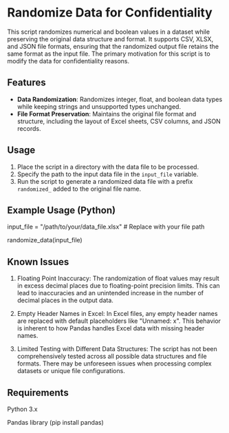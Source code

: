 # Randomize Data for Confidentiality
This script randomizes numerical and boolean values in a dataset while preserving the original data structure and format. It supports CSV, XLSX, and JSON file formats, ensuring that the randomized output file retains the same format as the input file. The primary motivation for this script is to modify the data for confidentiality reasons.

## Features
- **Data Randomization**: Randomizes integer, float, and boolean data types while keeping strings and unsupported types unchanged.
- **File Format Preservation**: Maintains the original file format and structure, including the layout of Excel sheets, CSV columns, and JSON records.

## Usage
1. Place the script in a directory with the data file to be processed.
2. Specify the path to the input data file in the `input_file` variable.
3. Run the script to generate a randomized data file with a prefix `randomized_` added to the original file name.

## Example Usage (Python)

input_file = "/path/to/your/data_file.xlsx"  # Replace with your file path

randomize_data(input_file)

## Known Issues
1. Floating Point Inaccuracy:
The randomization of float values may result in excess decimal places due to floating-point precision limits. This can lead to inaccuracies and an unintended increase in the number of decimal places in the output data.

2. Empty Header Names in Excel:
In Excel files, any empty header names are replaced with default placeholders like "Unnamed: x". This behavior is inherent to how Pandas handles Excel data with missing header names.

3. Limited Testing with Different Data Structures:
The script has not been comprehensively tested across all possible data structures and file formats. There may be unforeseen issues when processing complex datasets or unique file configurations.

## Requirements
Python 3.x

Pandas library (pip install pandas)
